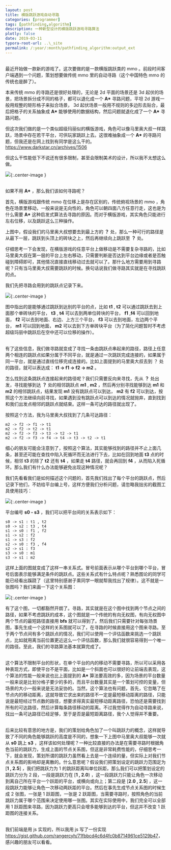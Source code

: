 ```yaml
---
layout: post
title: 横版跳跃游戏自动寻路
categories: [programmer]
tags: [pathfinding,algorithm]
description: 一种新型设计的横版跳跃游戏寻路算法
plotly: false
date: 2019-03-11
typora-root-url: ..\_site
permalink: /:year/:month/pathfinding_algorithm:output_ext
---
```

\
最近开始做一款新的游戏了。这次要做的是一款横版跳跃类的 mmo 。前段时间客户端遇到一个问题，策划想要做传统 mmo 里的自动寻路（这个中国特色 mmo 的传统也是醉了）。

本来传统 mmo 的寻路还是很好处理的，无论是 2d 平面的场景还是 3d 起伏的场景，把场景拆分成不同的格子，都可以退化成一个 **A\*** 寻路问题，平坦 2d 游戏一般用规整的矩形格子来拟合场景， 3d 起伏场景一般用不规则的多边形去贴合，最后把格子的关系抽象成 **A\*** 能够使用的数据结构，然后问题就退化成了一个 **A\*** 寻路问题。
<!-- more -->

但这次我们做的是一个类似超级玛丽似的横版游戏，角色可以像马里奥大叔一样跳跃，场景中存在若干平台，可供玩家跳跃上去。这很难抽象成一个 **A\*** 的寻路问题，但我还是在网上找到有同学是这么干的。<https://www.darkstar.cn/archives/1506>

但这么干性能低下不说还有很多限制，甚至会限制美术的设计，所以我不太想这么做。

![](/../assets/posts/1638430720023.jpg){:.center-image }

\
如果不用 **A\*** ，那么我们该如何寻路呢？

首先，横版游戏跟传统 mmo 在位移上是存在区别的，传统俯视场景的 mmo ，角色在场景里移动，一般来说是无向性的，角色可以朝四面八方任意行走，这也是为什么需要 **A\*** 这种启发式算法去寻路的原因。而对于横版游戏，其实角色只能进行左右位移，以及跳跃这么三种操作。

上图中，假设我们的马里奥大叔想要去到最上方的 **？** 处，那么一种可行的路径是从最下一层，跳跃到头顶上的砖块之上，然后再继续向上跳跃至 **？** 处。

仔细思考一下会发现，在横版游戏的任意平台上做移动是不需要复杂寻路的，比如马里奥大叔在第一层的平台上左右移动，只需要判断是否达到平台边缘或者是否触碰到障碍即可，其他情况直接直线移动过去就可以了。那什么地方需要用到寻路呢？只有当马里奥大叔需要跳跃的时候。换句话说我们做寻路其实就是在寻找跳跃的点。

我们先把寻路会用到的跳跃点记录下来。

![](/../assets/posts/1638430735344.jpg){:.center-image }

图中指出的是能够通过跳跃到达别的平台的点，比如 **t1** , **t2** 可以通过跳跃去到上面那个单砖块的平台， **t3** , **t4** 可以去到两单位砖块的平台， **f1** ,**f4** 可以回到地面， **f2** 可以去到地面、右边、上方三个平台， **f3** 可以去到地面，左边两个平台， **m1** 可以回到地面， **m2** 可以去到下方单砖块平台（为了简化问题暂时不考虑超级玛丽中跳跃后在空中还可以位移的操作）。

\
有了这些信息，我们做寻路就变成了寻找一条由跳跃点串起来的路径，路径上任意两个相连的跳跃点如果分属于不同平台，就是通过一次跳跃完成连接的，如果属于同一平台，就是通过直线位移完成连接的。比如上面提到的马里奥大叔去到 ？ 处的路径，就可以表达成： **t1 -> f1 -> f2 -> m2** 。

怎么找到这条跳跃点连接起来的路径呢？我们只需要反向来寻找，先从 **？** 处出发，寻找能够到达 **？** 处的相邻跳跃点 **m1** , **m2** ，然后再分别寻找能够到达 **m1** 和 **m2** 的相邻跳跃点，结果发现 **m1** 没有跳跃点可以到达， **m2** 有 **f2** 可以到达，按照这个方法继续向前寻找，如果遇到没有跳跃点可以到达的情况就抛弃，直到找到和我们出发点相邻的跳跃点就结束。这样一条可达的路径就出现了。

按照这个方法，我为马里奥大叔找到了几条可达路径：

    m2 -> f2 -> f1 -> t1
    m2 -> f2 -> t2 -> t1
    m2 -> f2 -> f3 -> t3 -> t2 -> t1
    m2 -> f2 -> f3 -> f4 -> t4 -> t3 -> t2 -> t1

细心的朋友可能会注意到了，按照这个算法，其实能够找到的路径并不止上面几条，甚至还可能在查找中陷入死循环而无法进行下去，比如在回到地面 **t3** 点的时候，相邻 **t3** 的除了 **t2** 还有 **t4** ，如果走 **t4** 路径，就会再回到 **f4** ，从而陷入死循环。那么我们有什么办法能够避免出现这种情况呢？

我们先看看我们是如何描述这个问题的，首先我们找出了每个平台的跳跃点，然后记录下他们，不妨给平台编上号，这样方便我们分析问题，请忽略我拙劣的截图工具使用技巧：

![](/../assets/posts/1638430751050.jpg){:.center-image }

平台编号 **s0 - s3** ，我们可以把平台间的关系表示如下：

    s0 -> s1 : t1 , t2
    s0 -> s2 : t3 , t4
    s1 -> s0 : f1 , f2
    s1 -> s2 : f2
    s1 -> s3 : f2
    s2 -> s0 : f3 , f4
    s2 -> s1 : f3
    s3 -> s0 : m1
    s3 -> s1 : m2

这样上面的图就变成了这样一串关系式。冒号前面表示从哪个平台到哪个平台，冒号后面表示能够满足条件的跳跃点。这些关系式有什么特点呢？熟悉图论的同学可能已经看出蹊跷了（这里特别感谢子熏同学一眼就帮我找出了规律）。这不就是一张图吗？我们来画一下这个关系图：

![](/../assets/posts/1638430762676.jpg){:.center-image }

有了这个图，一切都豁然开朗了。寻路，其实就是在这个图中找到两个节点之间的路径，如果不考虑跳跃的成本，这个图就是一个传统的有向无权图，有向无权图中两个节点的最短路径直接用 **bfs** 就可以得到了。然后我们只需要针对每张场景图，事先生成一个这样的关系图就可以了，在寻路的时候直接用这个图来寻路。至于两个节点间有多个跳跃点的情况，我们可以使用一个评估函数来挑选一个跳跃点，比如就用离当前位置更近这么一个评估函数，那么我们就很容易得到一个唯一的路径。至此，我们的寻路算法基本就算完成了。

\
这个算法不限制平台的形状，在单个平台的内的移动不需要寻路，所以可以采用各种表现方式，即使平台不是平面，比如是一个斜面也可以很好的让前端去表现，这个算法的性能一般来说也比上面提到的 **A\*** 算法要高效的多，因为场景的平台数量一般来说是比划分格子要少的多的，而且平台数量其实是一个策划可控的变量，但场景的大小一般来说是无法妥协的。当然，这个算法也有问题，首先，它忽略了在节点内的移动距离，这就导致它求出来的路径不一定是最短移动距离的路径，只能说是最短经过节点数的路径，想要求得真实最短移动距离路径，恐怕还是需要找到所有的可达路径，然后计算每条路径移动的距离。不过我觉得作为自动寻路来说，找出一条可达路径已经足够，至于是否是最短距离路径，我个人觉得并不重要。

\
后来比较有意思的地方是，我们的策划给角色加了一个叫跳跃力的概念，这样就导致了不同的角色能够跳跃的高度是不同的，想象一下上图中马里奥大叔能够一次就从 **s0** 跳上 **s3** ，这样该如何处理呢？一种比较直接的办法是在需要寻路时根据角色当前的跳跃力，生成上面的节点关系图，但这是非常耗费性能的，仔细思考一下，就会发现，策划所谓的跳跃力虽然看上去是一个连续的量，但实际上对我们节点关系图的影响却是离散的。什么意思呢？假设我们把策划设定的跳跃力范围定为 [**1 , 2.5**] ，我们把跳跃力为 1 的跳跃距离叫单位跃距，那么我们可以把策划设定的跳跃力分为 2 段，一段是跳跃力在 [**1 , 2.0**) ，这一段跳跃力只能让角色一次移动到离自己所在平台一个跃距的平台，或横向或向上；第二段是 [**2.0 , 2.5**] ，这一段跳跃力能够让角色一次移动两跃距的平台。然后在事先生成节点关系图的时候生成 2 张图，一张是 1 跃距图，一张是 2 跃距图，当需要寻路时，按照角色的当前跳跃力属于哪个范围来决定使用哪一张图。其实在实际使用中，我们完全可以全部用 1 跃距图来寻路，因为跳跃力更高只会增多能够到达的平台，但这并不改变 1 跃距图的连接关系。

\
我们前端是用 js 实现的，所以我用 js 写了一份实现 <https://gist.github.com/rangercyh/71fbbcd4c6d4fc0b8714961ce5129b47>，感兴趣的朋友可以看看。

